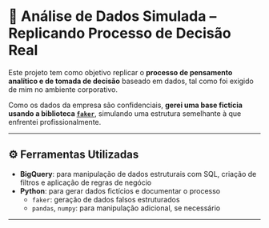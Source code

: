 # 🧠 Análise de Dados Simulada – Replicando Processo de Decisão Real

Este projeto tem como objetivo replicar o **processo de pensamento analítico e de tomada de decisão** baseado em dados, tal como foi exigido de mim no ambiente corporativo.

Como os dados da empresa são confidenciais, **gerei uma base fictícia usando a biblioteca [`faker`](https://faker.readthedocs.io/en/master/)**, simulando uma estrutura semelhante à que enfrentei profissionalmente.

---

## ⚙️ Ferramentas Utilizadas

- **BigQuery**: para manipulação de dados estruturais com SQL, criação de filtros e aplicação de regras de negócio
- **Python**: para gerar dados fictícios e documentar o processo
  - `faker`: geração de dados falsos estruturados
  - `pandas`, `numpy`: para manipulação adicional, se necessário

---


